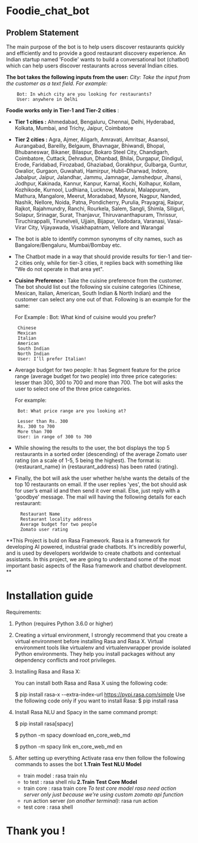 # Foodie_chat_bot

## Problem Statement
The main purpose of the bot is to help users discover restaurants quickly and efficiently and to provide a good restaurant discovery experience. An Indian startup named 'Foodie' wants to build a conversational bot (chatbot) which can help users discover restaurants across several Indian cities.

**The bot takes the following inputs from the user:**
*City: Take the input from the customer as a text field. For example:*

        Bot: In which city are you looking for restaurants?
        User: anywhere in Delhi
        
        
**Foodie works only in Tier-1 and Tier-2 cities** :
 - **Tier 1 cities :** Ahmedabad, Bengaluru, Chennai, Delhi, Hyderabad, Kolkata, Mumbai, and Trichy, Jaipur, Coimbatore
 - **Tier 2 cities :** 	Agra, Ajmer, Aligarh, Amravati, Amritsar, Asansol, Aurangabad, Bareilly, Belgaum, Bhavnagar, Bhiwandi, Bhopal, Bhubaneswar, Bikaner, Bilaspur, Bokaro Steel City, Chandigarh, Coimbatore, Cuttack, Dehradun, Dhanbad, Bhilai, Durgapur, Dindigul, Erode, Faridabad, Firozabad, Ghaziabad, Gorakhpur, Gulbarga, Guntur, Gwalior, Gurgaon, Guwahati, Hamirpur, Hubli–Dharwad, Indore, Jabalpur, Jaipur, Jalandhar, Jammu, Jamnagar, Jamshedpur, Jhansi, Jodhpur, Kakinada, Kannur, Kanpur, Karnal, Kochi, Kolhapur, Kollam, Kozhikode, Kurnool, Ludhiana, Lucknow, Madurai, Malappuram, Mathura, Mangalore, Meerut, Moradabad, Mysore, Nagpur, Nanded, Nashik, Nellore, Noida, Patna, Pondicherry, Purulia, Prayagraj, Raipur, Rajkot, Rajahmundry, Ranchi, Rourkela, Salem, Sangli, Shimla, Siliguri, Solapur, Srinagar, Surat, Thanjavur, Thiruvananthapuram, Thrissur, Tiruchirappalli, Tirunelveli, Ujjain, Bijapur, Vadodara, Varanasi, Vasai-Virar City, Vijayawada, Visakhapatnam, Vellore and Warangal
 - The bot is able to identify common synonyms of city names, such as Bangalore/Bengaluru, Mumbai/Bombay etc.
 - The Chatbot made in a way that should provide results for tier-1 and tier-2 cities only, while for tier-3 cities, it replies back with something like "We do not operate in that area yet".
 
 - **Cuisine Preference :** Take the cuisine preference from the customer. The bot should list out the following six cuisine categories (Chinese, Mexican, Italian, American, South Indian & North Indian) and the customer can select any one out of that. Following is an example for the same:

    For Example :
        Bot: What kind of cuisine would you prefer?

        Chinese
        Mexican
        Italian
        American
        South Indian
        North Indian
        User: I’ll prefer Italian!
        
 - Average budget for two people: It has Segment feature for the price range (average budget for two people) into three price categories: lesser than 300, 300 to 700 and more than 700. The bot will asks the user to select one of the three price categories. 
 
     For example:

        Bot: What price range are you looking at?

        Lesser than Rs. 300
        Rs. 300 to 700
        More than 700
        User: in range of 300 to 700
        
- While showing the results to the user, the bot displays the top 5 restaurants in a sorted order (descending) of the average Zomato user rating (on a scale of 1-5, 5 being the highest). The format is: {restaurant_name} in {restaurant_address} has been rated {rating}.

- Finally, the bot will ask the user whether he/she wants the details of the top 10 restaurants on email. If the user replies 'yes', the bot should ask for user’s email id and then send it over email. Else, just reply with a 'goodbye' message. The mail will having the following details for each restaurant:

        Restaurant Name
        Restaurant locality address
        Average budget for two people
        Zomato user rating
        
**This Project is buld on Rasa Framework. Rasa is a framework for developing AI powered, industrial grade chatbots. It's incredibly powerful, and is used by developers worldwide to create chatbots and contextual assistants. In this project, we are going to understand some of the most important basic aspects of the Rasa framework and chatbot development.
**


# Installation guide

Requirements:

1. Python (requires Python 3.6.0 or higher)
2. Creating a virtual environment, I strongly recommend that you create a virtual environment before installing Rasa and Rasa X. Virtual environment tools like virtualenv and virtualenvwrapper provide isolated Python environments. They help you install packages without any dependency conflicts and root privileges.
3. Installing Rasa and Rasa X:

      You can install both Rasa and Rasa X using the following code:

      $ pip install rasa-x --extra-index-url https://pypi.rasa.com/simple
      Use the following code only if you want to install Rasa:
      $ pip install rasa 

4. Install Rasa NLU and Spacy in the same command prompt:

      $ pip install rasa[spacy]

      $ python -m spacy download en_core_web_md

      $ python -m spacy link en_core_web_md en
      
5. After setting up everything
      Activate rasa env then follow the following commands to asses the bot
      **1.Train Test NLU Model**
      - train model : rasa train nlu
      - to test : rasa shell nlu
      **2.Train Test Core Model**
      - train core : rasa train core
      *To test core model rasa need action server only just because we're using custom zomato api function*
      - run action server *(on another terminal)*: rasa run action
      - test core : rasa shell


# Thank you !
